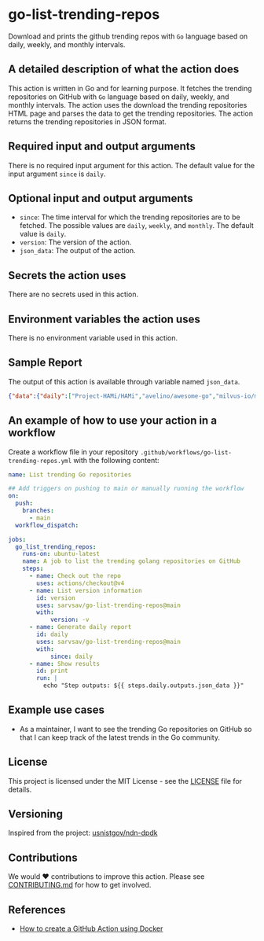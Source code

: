 # go-list-trending-repos

Download and prints the github trending repos with `Go` language based on daily, weekly, and monthly intervals.

## A detailed description of what the action does

This action is written in Go and for learning purpose. It fetches the trending repositories on GitHub with `Go` language based on daily, weekly, and monthly intervals. The action uses the download the trending repositories HTML page and parses the data to get the trending repositories. The action returns the trending repositories in JSON format.

## Required input and output arguments

There is no required input argument for this action. The default value for the input argument `since` is `daily`.

## Optional input and output arguments

- `since`: The time interval for which the trending repositories are to be fetched. The possible values are `daily`, `weekly`, and `monthly`. The default value is `daily`.
- `version`: The version of the action.
- `json_data`: The output of the action.

## Secrets the action uses

There are no secrets used in this action.

## Environment variables the action uses

There is no environment variable used in this action.

## Sample Report

The output of this action is available through variable named `json_data`.

```json
{"data":{"daily":["Project-HAMi/HAMi","avelino/awesome-go","milvus-io/milvus","aquasecurity/trivy","argoproj/argo-rollouts","tailscale/tailscale","VictoriaMetrics/VictoriaMetrics","jesseduffield/lazydocker","containers/skopeo","anchore/grype","nxtrace/NTrace-core","weaviate/weaviate","coder/coder","vmware-tanzu/velero","encoredev/encore","bluenviron/mediamtx","dagger/dagger","sigstore/cosign","DiceDB/dice","jaegertracing/jaeger","dapr/dapr","junegunn/fzf","juanfont/headscale","binwiederhier/ntfy","nektos/act"],"weekly":["AlexxIT/go2rtc","aquasecurity/trivy","juanfont/headscale","IceWhaleTech/CasaOS","weaviate/weaviate","dapr/dapr","gitleaks/gitleaks","jesseduffield/lazydocker","pocketbase/pocketbase","vmware-tanzu/velero","GoogleCloudPlatform/microservices-demo","VictoriaMetrics/VictoriaMetrics","juicedata/juicefs","schollz/croc","containerd/containerd","derailed/k9s","lima-vm/lima","anchore/grype","milvus-io/milvus","bufbuild/buf","containers/skopeo","amir20/dozzle","cli/cli","coder/coder","anchore/syft"],"monthly":["aquasecurity/trivy","avelino/awesome-go","usememos/memos","AlexxIT/go2rtc","trufflesecurity/trufflehog","junegunn/fzf","milvus-io/milvus","pocketbase/pocketbase","sundowndev/phoneinfoga","weaviate/weaviate","dapr/dapr","NVIDIA/k8s-device-plugin","containerd/nerdctl","TwiN/gatus","ThreeDotsLabs/watermill","anchore/syft","vmware-tanzu/velero","juicedata/juicefs","k3s-io/k3s","authelia/authelia","VictoriaMetrics/VictoriaMetrics","terrastruct/d2","lima-vm/lima","evcc-io/evcc","jesseduffield/lazydocker"]}}
```

## An example of how to use your action in a workflow

Create a workflow file in your repository `.github/workflows/go-list-trending-repos.yml` with the following content:

```yaml
name: List trending Go repositories

## Add triggers on pushing to main or manually running the workflow
on:
  push:
    branches:
      - main
  workflow_dispatch:

jobs:
  go_list_trending_repos:
    runs-on: ubuntu-latest
    name: A job to list the trending golang repositories on GitHub
    steps:
      - name: Check out the repo
        uses: actions/checkout@v4
      - name: List version information
        id: version
        uses: sarvsav/go-list-trending-repos@main
        with:
            version: -v
      - name: Generate daily report
        id: daily
        uses: sarvsav/go-list-trending-repos@main
        with:
            since: daily
      - name: Show results
        id: print
        run: |
          echo "Step outputs: ${{ steps.daily.outputs.json_data }}"
```

## Example use cases

- As a maintainer, I want to see the trending Go repositories on GitHub so that I can keep track of the latest trends in the Go community.

## License

This project is licensed under the MIT License - see the [LICENSE](./LICENSE) file for details.

## Versioning

Inspired from the project: [usnistgov/ndn-dpdk](https://github.com/usnistgov/ndn-dpdk/blob/4d2d7ccc1ec74e99a23515fc96a46db316fdcb59/mk/version/version.go)

## Contributions

We would ❤️ contributions to improve this action. Please see [CONTRIBUTING.md](CONTRIBUTING.md) for how to get involved.

## References

- [How to create a GitHub Action using Docker](https://docs.github.com/en/actions/sharing-automations/creating-actions/creating-a-docker-container-action)
